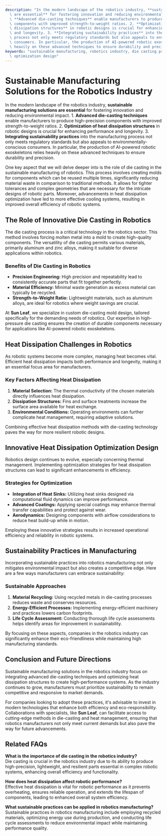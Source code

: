 ```yaml
---
description: "In the modern landscape of the robotics industry, **sustainable manufacturing solutions\
  \ are essential** for fostering innovation and reducing environmental impact. 1.\
  \ **Advanced die-casting techniques** enable manufacturers to produce high-precision\
  \ components with improved strength-to-weight ratios. 2. **Optimization of heat\
  \ dissipation structures** in robotic designs is crucial for enhancing performance\
  \ and longevity. 3. **Integrating sustainability practices** into the manufacturing\
  \ process not only meets regulatory standards but also appeals to environmentally-conscious\
  \ consumers. In particular, the production of AI-powered robotic exoskeletons relies\
  \ heavily on these advanced techniques to ensure durability and precision."
keywords: "sustainable manufacturing, robotics industry, die casting process, heat dissipation\
  \ optimization design"
---
```

# Sustainable Manufacturing Solutions for the Robotics Industry

In the modern landscape of the robotics industry, **sustainable manufacturing solutions are essential** for fostering innovation and reducing environmental impact. 1. **Advanced die-casting techniques** enable manufacturers to produce high-precision components with improved strength-to-weight ratios. 2. **Optimization of heat dissipation structures** in robotic designs is crucial for enhancing performance and longevity. 3. **Integrating sustainability practices** into the manufacturing process not only meets regulatory standards but also appeals to environmentally-conscious consumers. In particular, the production of AI-powered robotic exoskeletons relies heavily on these advanced techniques to ensure durability and precision.

One key aspect that we will delve deeper into is the role of die casting in the sustainable manufacturing of robotics. This process involves creating molds for components which can be reused multiple times, significantly reducing material waste in comparison to traditional methods. It allows for tighter tolerances and complex geometries that are necessary for the intricate designs of robotic parts. Moreover, advancements in heat dissipation optimization have led to more effective cooling systems, resulting in improved overall efficiency of robotic systems.

## **The Role of Innovative Die Casting in Robotics**

The die casting process is a critical technology in the robotics sector. This method involves forcing molten metal into a mold to create high-quality components. The versatility of die casting permits various materials, primarily aluminum and zinc alloys, making it suitable for diverse applications within robotics.

### **Benefits of Die Casting in Robotics**

- **Precision Engineering:** High precision and repeatability lead to consistently accurate parts that fit together perfectly.
- **Material Efficiency:** Minimal waste generation as excess material can typically be recycled.
- **Strength-to-Weight Ratio:** Lightweight materials, such as aluminum alloys, are ideal for robotics where weight savings are crucial.

At **Sun Leaf**, we specialize in custom die-casting mold design, tailored specifically for the demanding needs of robotics. Our expertise in high-pressure die casting ensures the creation of durable components necessary for applications like AI-powered robotic exoskeletons.

## **Heat Dissipation Challenges in Robotics**

As robotic systems become more complex, managing heat becomes vital. Efficient heat dissipation impacts both performance and longevity, making it an essential focus area for manufacturers.

### **Key Factors Affecting Heat Dissipation**

1. **Material Selection:** The thermal conductivity of the chosen materials directly influences heat dissipation.
2. **Dissipation Structures:** Fins and surface treatments increase the surface area available for heat exchange.
3. **Environmental Conditions:** Operating environments can further complicate heat management, requiring adaptive solutions.

Combining effective heat dissipation methods with die-casting technology paves the way for more resilient robotic designs. 

## **Innovative Heat Dissipation Optimization Design**

Robotics design continues to evolve, especially concerning thermal management. Implementing optimization strategies for heat dissipation structures can lead to significant enhancements in efficiency.

### **Strategies for Optimization**

- **Integration of Heat Sinks:** Utilizing heat sinks designed via computational fluid dynamics can improve performance.
- **Advanced Coatings:** Applying special coatings may enhance thermal transfer capabilities and protect against wear.
- **Aerodynamics:** Designing components with airflow considerations to reduce heat build-up while in motion.

Employing these innovative strategies results in increased operational efficiency and reliability in robotic systems.

## **Sustainability Practices in Manufacturing**

Incorporating sustainable practices into robotics manufacturing not only mitigates environmental impact but also creates a competitive edge. Here are a few ways manufacturers can embrace sustainability:

### **Sustainable Approaches**

1. **Material Recycling:** Using recycled metals in die-casting processes reduces waste and conserves resources.
2. **Energy-Efficient Processes:** Implementing energy-efficient machinery and practices lowers carbon footprints.
3. **Life Cycle Assessment:** Conducting thorough life cycle assessments helps identify areas for improvement in sustainability.

By focusing on these aspects, companies in the robotics industry can significantly enhance their eco-friendliness while maintaining high manufacturing standards.

## **Conclusion and Future Directions**

Sustainable manufacturing solutions in the robotics industry focus on integrating advanced die-casting techniques and optimizing heat dissipation structures to create high-performance systems. As the industry continues to grow, manufacturers must prioritize sustainability to remain competitive and responsive to market demands.

For companies looking to adopt these practices, it's advisable to invest in modern technologies that enhance both efficiency and eco-responsibility. Collaborations with specialists, like **Sun Leaf**, can facilitate access to cutting-edge methods in die-casting and heat management, ensuring that robotics manufacturers not only meet current demands but also pave the way for future advancements.

## **Related FAQs**

**What is the importance of die casting in the robotics industry?**  
Die casting is crucial in the robotics industry due to its ability to produce high-precision, lightweight, and resilient parts essential in complex robotic systems, enhancing overall efficiency and functionality.

**How does heat dissipation affect robotic performance?**  
Effective heat dissipation is vital for robotic performance as it prevents overheating, ensures reliable operation, and extends the lifespan of components, leading to enhanced overall system efficiency.

**What sustainable practices can be applied in robotics manufacturing?**  
Sustainable practices in robotics manufacturing include employing recycled materials, optimizing energy use during production, and conducting life cycle assessments to reduce environmental impact while maintaining performance quality.
